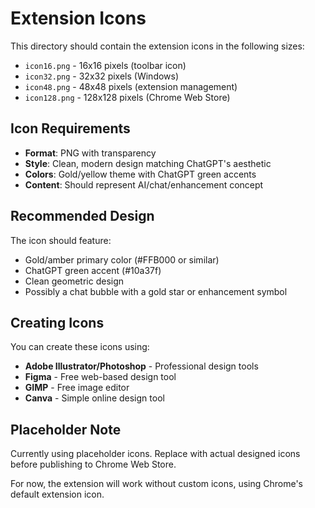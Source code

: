 # Extension Icons

This directory should contain the extension icons in the following sizes:

- `icon16.png` - 16x16 pixels (toolbar icon)
- `icon32.png` - 32x32 pixels (Windows)
- `icon48.png` - 48x48 pixels (extension management)
- `icon128.png` - 128x128 pixels (Chrome Web Store)

## Icon Requirements

- **Format**: PNG with transparency
- **Style**: Clean, modern design matching ChatGPT's aesthetic
- **Colors**: Gold/yellow theme with ChatGPT green accents
- **Content**: Should represent AI/chat/enhancement concept

## Recommended Design

The icon should feature:
- Gold/amber primary color (#FFB000 or similar)
- ChatGPT green accent (#10a37f)
- Clean geometric design
- Possibly a chat bubble with a gold star or enhancement symbol

## Creating Icons

You can create these icons using:
- **Adobe Illustrator/Photoshop** - Professional design tools
- **Figma** - Free web-based design tool
- **GIMP** - Free image editor
- **Canva** - Simple online design tool

## Placeholder Note

Currently using placeholder icons. Replace with actual designed icons before publishing to Chrome Web Store.

For now, the extension will work without custom icons, using Chrome's default extension icon.